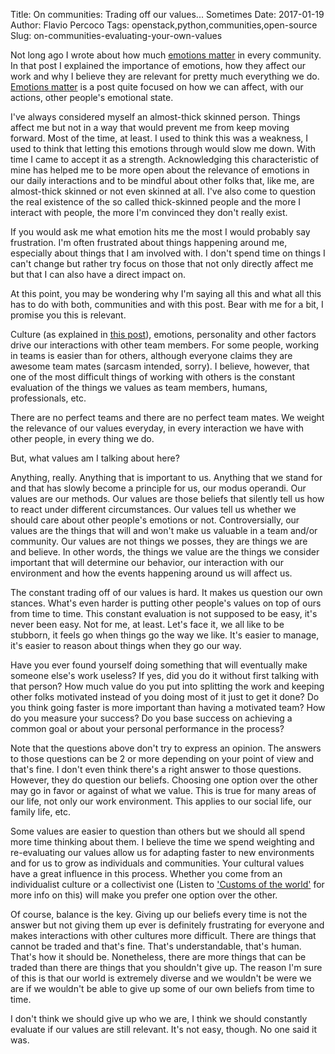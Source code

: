 Title: On communities: Trading off our values... Sometimes
Date: 2017-01-19
Author: Flavio Percoco
Tags: openstack,python,communities,open-source
Slug: on-communities-evaluating-your-own-values


Not long ago I wrote about how much
[emotions matter](https://blog.flaper87.com/on-communities-emotions-matter.html)
in every community. In that post I explained the importance of emotions, how
they affect our work and why I believe they are relevant for pretty much
everything we do.
[Emotions matter](https://blog.flaper87.com/on-communities-emotions-matter.html)
is a post quite focused on how we can affect, with our actions, other people's
emotional state.

I've always considered myself an almost-thick skinned person. Things affect me
but not in a way that would prevent me from keep moving forward. Most of the
time, at least. I used to think this was a weakness, I used to think that
letting this emotions through would slow me down. With time I came to accept it
as a strength. Acknowledging this characteristic of mine has helped me to be
more open about the relevance of emotions in our daily interactions and to be
mindful about other folks that, like me, are almost-thick skinned or not even
skinned at all. I've also come to question the real existence of the so called
thick-skinned people and the more I interact with people, the more I'm convinced
they don't really exist.

If you would ask me what emotion hits me the most I would probably say
frustration. I'm often frustrated about things happening around me, especially
about things that I am involved with. I don't spend time on things I can't
change but rather try focus on those that not only directly affect me but that I
can also have a direct impact on.

At this point, you may be wondering why I'm saying all this and what all this
has to do with both, communities and with this post. Bear with me for a bit, I
promise you this is relevant.

Culture (as explained in
[this post](https://blog.flaper87.com/on-communities-empower-humans-to-be-amazing.html)),
emotions, personality and other factors drive our interactions with other team
members. For some people, working in teams is easier than for others, although
everyone claims they are awesome team mates (sarcasm intended, sorry). I
believe, however, that one of the most difficult things of working with others
is the constant evaluation of the things we values as team members, humans,
professionals, etc.

There are no perfect teams and there are no perfect team mates. We weight the
relevance of our values everyday, in every interaction we have with other
people, in every thing we do.

But, what values am I talking about here?

Anything, really. Anything that is important to us. Anything that we stand for
and that has slowly become a principle for us, our modus operandi. Our values
are our methods. Our values are those beliefs that silently tell us how to react
under different circumstances. Our values tell us whether we should care about
other people's emotions or not. Controversially, our values are the things that
will and won't make us valuable in a team and/or community. Our values are not
things we posses, they are things we are and believe. In other words, the things
we value are the things we consider important that will determine our behavior,
our interaction with our environment and how the events happening around us will
affect us.

The constant trading off of our values is hard. It makes us question our own
stances. What's even harder is putting other people's values on top of ours from
time to time. This constant evaluation is not supposed to be easy, it's never
been easy. Not for me, at least. Let's face it, we all like to be stubborn, it
feels go when things go the way we like. It's easier to manage, it's easier to
reason about things when they go our way.

Have you ever found yourself doing something that will eventually make someone
else's work useless? If yes, did you do it without first talking with that
person? How much value do you put into splitting the work and keeping other
folks motivated instead of you doing most of it just to get it done? Do you
think going faster is more important than having a motivated team? How do you
measure your success? Do you base success on achieving a common goal or about
your personal performance in the process?

Note that the questions above don't try to express an opinion. The answers to
those questions can be 2 or more depending on your point of view and that's
fine. I don't even think there's a right answer to those questions. However,
they do question our beliefs. Choosing one option over the other may go in favor
or against of what we value. This is true for many areas of our life, not only
our work environment. This applies to our social life, our family life, etc.

Some values are easier to question than others but we should all spend more time
thinking about them. I believe the time we spend weighting and re-evaluating our
values allow us for adapting faster to new environments and for us to grow as
individuals and communities. Your cultural values have a great influence in this
process. Whether you come from an individualist culture or a collectivist one
(Listen to
['Customs of the world'](https://www.amazon.com/Customs-World-Cultural-Intelligence-Wherever/dp/B00EIQ3KR2)
for more info on this) will make you prefer one option over the other.

Of course, balance is the key. Giving up our beliefs every time is not the
answer but not giving them up ever is definitely frustrating for everyone and
makes interactions with other cultures more difficult. There are things that
cannot be traded and that's fine. That's understandable, that's human. That's
how it should be. Nonetheless, there are more things that can be traded than
there are things that you shouldn't give up. The reason I'm sure of this is that
our world is extremely diverse and we wouldn't be were we are if we wouldn't be
able to give up some of our own beliefs from time to time.

I don't think we should give up who we are, I think we should constantly
evaluate if our values are still relevant. It's not easy, though. No one said it
was.
